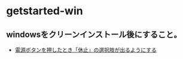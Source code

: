 # getstarted-win

## windowsをクリーンインストール後にすること。

* [電源ボタンを押したとき「休止」の選択肢が出るようにする](https://support.microsoft.com/en-us/windows/shut-down-sleep-or-hibernate-your-pc-2941d165-7d0a-a5e8-c5ad-8c972e8e6eff#ID0EBD=Windows_10)


